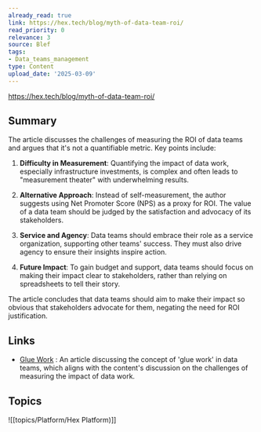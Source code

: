 ```yaml
---
already_read: true
link: https://hex.tech/blog/myth-of-data-team-roi/
read_priority: 0
relevance: 3
source: Blef
tags:
- Data_teams_management
type: Content
upload_date: '2025-03-09'
---
```


https://hex.tech/blog/myth-of-data-team-roi/
## Summary

The article discusses the challenges of measuring the ROI of data teams and argues that it's not a quantifiable metric. Key points include:

1. **Difficulty in Measurement**: Quantifying the impact of data work, especially infrastructure investments, is complex and often leads to "measurement theater" with underwhelming results.

2. **Alternative Approach**: Instead of self-measurement, the author suggests using Net Promoter Score (NPS) as a proxy for ROI. The value of a data team should be judged by the satisfaction and advocacy of its stakeholders.

3. **Service and Agency**: Data teams should embrace their role as a service organization, supporting other teams' success. They must also drive agency to ensure their insights inspire action.

4. **Future Impact**: To gain budget and support, data teams should focus on making their impact clear to stakeholders, rather than relying on spreadsheets to tell their story.

The article concludes that data teams should aim to make their impact so obvious that stakeholders advocate for them, negating the need for ROI justification.
## Links

- [Glue Work](https://locallyoptimistic.com/post/glue-work/) : An article discussing the concept of 'glue work' in data teams, which aligns with the content's discussion on the challenges of measuring the impact of data work.

## Topics

![[topics/Platform/Hex Platform)]]